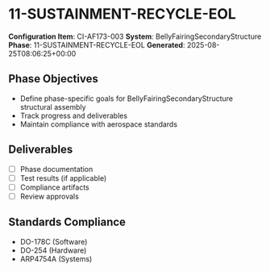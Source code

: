 # 11-SUSTAINMENT-RECYCLE-EOL

**Configuration Item**: CI-AF173-003
**System**: BellyFairingSecondaryStructure
**Phase**: 11-SUSTAINMENT-RECYCLE-EOL
**Generated**: 2025-08-25T08:06:25+00:00

## Phase Objectives
- Define phase-specific goals for BellyFairingSecondaryStructure structural assembly
- Track progress and deliverables
- Maintain compliance with aerospace standards

## Deliverables
- [ ] Phase documentation
- [ ] Test results (if applicable)
- [ ] Compliance artifacts
- [ ] Review approvals

## Standards Compliance
- DO-178C (Software)
- DO-254 (Hardware)
- ARP4754A (Systems)

